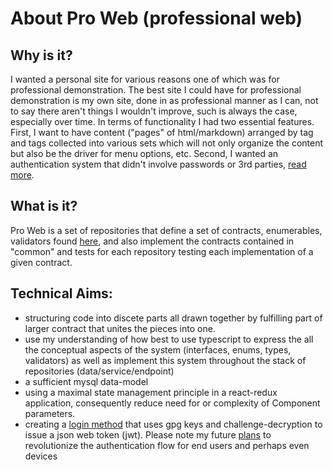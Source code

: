 # About Pro Web (professional web)

## Why is it?
I wanted a personal site for various reasons one of which was for professional demonstration. The best site I could have for professional demonstration is my own site, done in as professional manner as I can, not to say there aren't things I wouldn't improve, such is always the case, especially over time. In terms of functionality I had two essential features. First, I want to have content ("pages" of html/markdown) arranged by tag and tags collected into various sets which will not only organize the content but also be the driver for menu options, etc. Second, I wanted an authentication system that didn't involve passwords or 3rd parties, [read more](./login-method.md).

## What is it?
Pro Web is a set of repositories that define a set of contracts, enumerables, validators found [here](#Pro-Web-Common), and also implement the contracts contained in "common" and tests for each repository testing each implementation of a given contract.

## Technical Aims:
  * structuring code into discete parts all drawn together by fulfilling part of larger contract that unites the pieces into one.
  * use my understanding of how best to use typescript to express the all the conceptual aspects of the system (interfaces, enums, types, validators) as well as implement this system throughout the stack of repositories (data/service/endpoint)
  * a sufficient mysql data-model
  * using a maximal state management principle in a react-redux application, consequently reduce need for or complexity of Component parameters.
  * creating a [login method](./login-method.md) that uses gpg keys and challenge-decryption to issue a json web token (jwt). Please note my future [plans]() to revolutionize the authentication flow for end users and perhaps even devices
